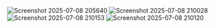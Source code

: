 ![Screenshot 2025-07-08 205640](https://github.com/user-attachments/assets/36d5d021-e6a8-40c6-b2fd-de7b9f8b3ada)
![Screenshot 2025-07-08 210028](https://github.com/user-attachments/assets/67a8e0b2-618d-48d3-a2ee-d421c1315ab3)
![Screenshot 2025-07-08 210153](https://github.com/user-attachments/assets/1ccda761-6f89-4272-ad1f-2aefad14f785)
![Screenshot 2025-07-08 210120](https://github.com/user-attachments/assets/97d62d03-8aa4-484a-90b5-d18138545958)
